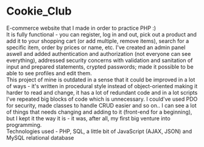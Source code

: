 # Cookie_Club
E-commerce website that I made in order to practice PHP :)<br>
It is fully functional - you can register, log in and out, pick out a product and add it to your shopping cart (or add multiple, remove items), search for a specific item,
order by prices or name, etc. I've created an admin panel aswell and added authentication and authorization (not everyone can see everything), addressed security concerns with validation and sanitation of input and prepared statements, crypted passwords; made it possible to be able to see profiles and edit them.<br>
This project of mine is outdated in a sense that it could be improved in a lot of ways - it's written in procedural style instead of object-oriented making it harder to read and change, it has a lot of redundant code and in a lot scripts I've repeated big blocks of code which is unnecessary. I could've used PDO for security, made classes to handle CRUD easier and so on.. I can see a lot of things that needs changing and adding to it (front-end for a beginning), but I kept it the way it is - it was, after all, my first big venture into programming.<br>
Technologies used - PHP, SQL, a little bit of JavaScript (AJAX, JSON) and MySQL relational database
